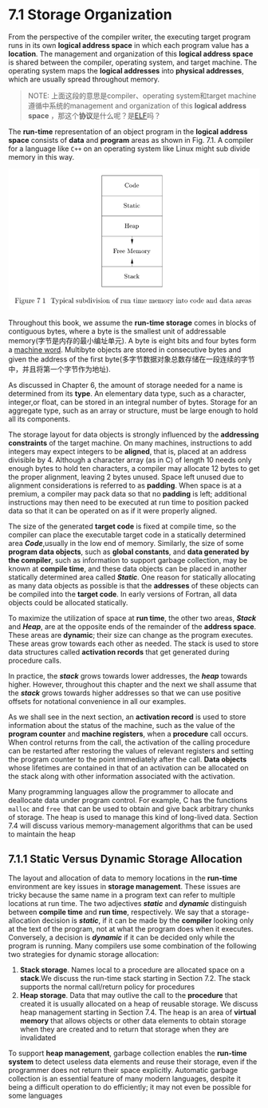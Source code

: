 # 7.1 Storage Organization

From the perspective of the compiler writer, the executing target program runs in its own **logical address space** in which each program value has a **location**. The management and organization of this **logical address space** is shared between the compiler, operating system, and target machine. The operating system maps the **logical addresses** into **physical addresses**, which are usually spread throughout memory.

> NOTE: 上面这段的意思是compiler、operating system和target machine遵循中系统的management and organization of this **logical address space** ，那这个**协议**是什么呢？是[ELF](https://en.wikipedia.org/wiki/Executable_and_Linkable_Format)吗？

The **run-time** representation of an object program in the **logical address space** consists of **data** and **program** areas as shown in Fig. 7.1. A compiler for a language like `C++` on an operating system like Linux might sub divide memory in this way.

![](./Figure-7.1-Typical-sub-division-of-run-time-memory-into-code-and-data-areas.png)

Throughout this book, we assume the **run-time storage** comes in blocks of contiguous bytes, where a byte is the smallest unit of addressable memory(字节是内存的最小编址单元). A byte is eight bits and four bytes form a [machine word](https://en.wikipedia.org/wiki/Computer_word). Multibyte objects are stored in consecutive bytes and given the address of the first byte(多字节数据对象总数存储在一段连续的字节中，并且将第一个字节作为地址).

As discussed in Chapter 6, the amount of storage needed for a name is determined from its **type**. An elementary data type, such as a character, integer,or float, can be stored in an integral number of bytes. Storage for an aggregate type, such as an array or structure, must be large enough to hold all its components.

The storage layout for data objects is strongly influenced by the **addressing constraints** of the target machine. On many machines, instructions to add integers may expect integers to be **aligned**, that is, placed at an address divisible by 4. Although a character array (as in C) of length 10 needs only enough bytes to hold ten characters, a compiler may allocate 12 bytes to get the proper alignment, leaving 2 bytes unused. Space left unused due to alignment considerations is referred to as **padding**. When space is at a premium, a compiler may pack data so that no **padding** is left; additional instructions may then need to be executed at run time to position packed data so that it can be operated on as if it were properly aligned.

The size of the generated **target code** is fixed at compile time, so the compiler can place the executable target code in a statically determined area ***Code***,usually in the low end of memory. Similarly, the size of some **program data objects**, such as **global constants**, and **data generated by the compiler**, such as
information to support garbage collection, may be known at **compile time**, and these data objects can be placed in another statically determined area called ***Static***. One reason for statically allocating as many data objects as possible is that the **addresses** of these objects can be compiled into the **target code**. In early versions of Fortran, all data objects could be allocated statically.

To maximize the utilization of space at **run time**, the other two areas, ***Stack*** and ***Heap***, are at the opposite ends of the remainder of the **address space**. These areas are **dynamic**; their size can change as the program executes. These areas grow towards each other as needed. The stack is used to store data structures called **activation records** that get generated during procedure calls.

In practice, the ***stack*** grows towards lower addresses, the ***heap*** towards higher. However, throughout this chapter and the next we shall assume that the ***stack*** grows towards higher addresses so that we can use positive offsets for notational convenience in all our examples.

As we shall see in the next section, an **activation record** is used to store information about the status of the machine, such as the value of the **program counter** and **machine registers**, when a **procedure** call occurs. When control returns from the call, the activation of the calling procedure can be restarted after restoring the values of relevant registers and setting the program counter to the point immediately after the call. **Data objects** whose lifetimes are contained in that of an activation can be allocated on the stack along with other information associated with the activation.

Many programming languages allow the programmer to allocate and deallocate data under program control. For example, C has the functions `malloc` and `free `that can be used to obtain and give back arbitrary chunks of storage. The heap is used to manage this kind of long-lived data. Section 7.4 will
discuss various memory-management algorithms that can be used to maintain the heap

## 7.1.1 Static Versus Dynamic Storage Allocation

The layout and allocation of data to memory locations in the **run-time** environment are key issues in **storage management**. These issues are tricky because the same name in a program text can refer to multiple locations at run time. The two adjectives ***static*** and ***dynamic*** distinguish between **compile time** and **run time**, respectively. We say that a storage-allocation decision is ***static***, if it can be made by the **compiler** looking only at the text of the program, not at what the program does when it executes. Conversely, a decision is ***dynamic*** if it can be decided only while the program is running. Many compilers use some combination of the following two strategies for dynamic storage allocation:

1. **Stack storage**. Names local to a procedure are allocated space on a **stack**.We discuss the run-time stack starting in Section 7.2. The stack supports the normal call/return policy for procedures
2. **Heap storage**. Data that may outlive the call to the **procedure** that created it is usually allocated on a heap of reusable storage. We discuss heap management starting in Section 7.4. The heap is an area of **virtual memory** that allows objects or other data elements to obtain storage when they are created and to return that storage when they are invalidated

To support **heap management**, garbage collection enables the **run-time system** to detect useless data elements and reuse their storage, even if the programmer does not return their space explicitly. Automatic garbage collection is an essential feature of many modern languages, despite it being a difficult operation to do efficiently; it may not even be possible for some languages

